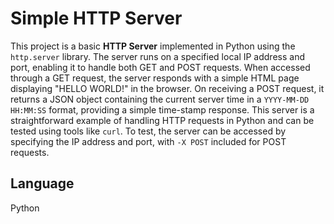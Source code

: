 # Simple HTTP Server

This project is a basic **HTTP Server** implemented in Python using the `http.server` library. The server runs on a specified local IP address and port, enabling it to handle both GET and POST requests. When accessed through a GET request, the server responds with a simple HTML page displaying "HELLO WORLD!" in the browser. On receiving a POST request, it returns a JSON object containing the current server time in a `YYYY-MM-DD HH:MM:SS` format, providing a simple time-stamp response. This server is a straightforward example of handling HTTP requests in Python and can be tested using tools like `curl`. To test, the server can be accessed by specifying the IP address and port, with `-X POST` included for POST requests.
## Language
Python


